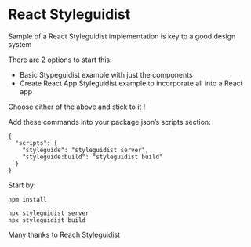 # React Styleguidist
Sample of a React Styleguidist implementation is key to a good design system

There are 2 options to start this: 
* Basic Stypeguidist example with just the components
* Create React App Styleguidist example to incorporate all into a React app

Choose either of the above and stick to it !

Add these commands into your package.json’s scripts section:
```
{
  "scripts": {
    "styleguide": "styleguidist server",
    "styleguide:build": "styleguidist build"
  }
}
```

Start by:
```
npm install 

npx styleguidist server
npx styleguidist build
```

Many thanks to [Reach Styleguidist](https://react-styleguidist.js.org/)